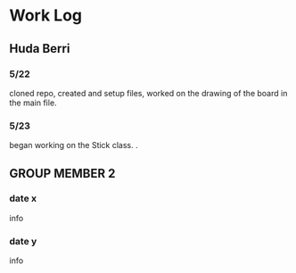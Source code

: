 # Work Log

## Huda Berri

### 5/22

cloned repo, created and setup files, worked on the drawing of the board in the main file.

### 5/23

began working on the Stick class. .


## GROUP MEMBER 2

### date x

info

### date y

info
